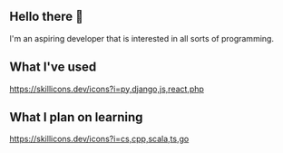 ## Hello there 👋

I'm an aspiring developer that is interested in all sorts of programming.

## What I've used

https://skillicons.dev/icons?i=py,django,js,react,php

## What I plan on learning

https://skillicons.dev/icons?i=cs,cpp,scala,ts,go
